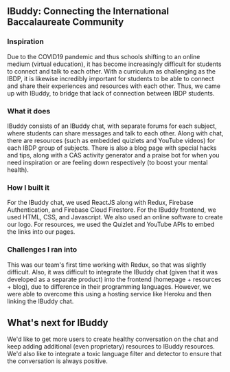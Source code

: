 ## IBuddy: Connecting the International Baccalaureate Community

### Inspiration

Due to the COVID19 pandemic and thus schools shifting to an online medium (virtual education), it has become increasingly difficult for students to connect and talk to each other. With a curriculum as challenging as the IBDP, it is likewise incredibly important for students to be able to connect and share their experiences and resources with each other. Thus, we came up with IBuddy, to bridge that lack of connection between IBDP students.

### What it does

IBuddy consists of an IBuddy chat, with separate forums for each subject, where students can share messages and talk to each other. Along with chat, there are resources (such as embedded quizlets and YouTube videos) for each IBDP group of subjects. There is also a blog page with special hacks and tips, along with a CAS activity generator and a praise bot for when you need inspiration or are feeling down respectively (to boost your mental health).

### How I built it

For the IBuddy chat, we used ReactJS along with Redux, Firebase Authentication, and Firebase Cloud Firestore. For the IBuddy frontend, we used HTML, CSS, and Javascript. We also used an online software to create our logo. For resources, we used the Quizlet and YouTube APIs to embed the links into our pages.

### Challenges I ran into

This was our team's first time working with Redux, so that was slightly difficult. Also, it was difficult to integrate the IBuddy chat (given that it was developed as a separate product) into the frontend (homepage + resources + blog), due to difference in their programming languages. However, we were able to overcome this using a hosting service like Heroku and then linking the IBuddy chat.

## What's next for IBuddy

We'd like to get more users to create healthy conversation on the chat and keep adding additional (even proprietary) resources to IBuddy resources. We'd also like to integrate a toxic language filter and detector to ensure that the conversation is always positive.
